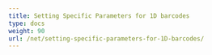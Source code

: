 ```yaml
---
title: Setting Specific Parameters for 1D barcodes
type: docs
weight: 90
url: /net/setting-specific-parameters-for-1D-barcodes/
---
```

